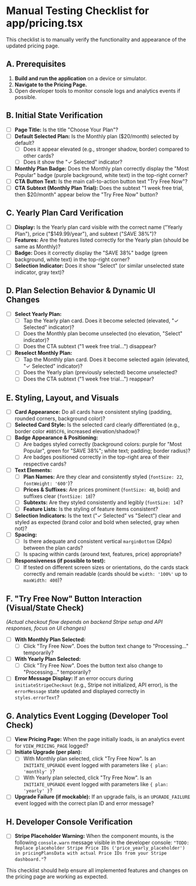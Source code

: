 # Manual Testing Checklist for app/pricing.tsx

This checklist is to manually verify the functionality and appearance of the updated pricing page.

## A. Prerequisites
1.  **Build and run the application** on a device or simulator.
2.  **Navigate to the Pricing Page.**
3.  Open developer tools to monitor console logs and analytics events if possible.

## B. Initial State Verification
*   [ ] **Page Title:** Is the title "Choose Your Plan"?
*   [ ] **Default Selected Plan:** Is the Monthly plan ($20/month) selected by default?
    *   [ ] Does it appear elevated (e.g., stronger shadow, border) compared to other cards?
    *   [ ] Does it show the "✓ Selected" indicator?
*   [ ] **Monthly Plan Badge:** Does the Monthly plan correctly display the "Most Popular" badge (purple background, white text) in the top-right corner?
*   [ ] **CTA Button Text:** Is the main call-to-action button text "Try Free Now"?
*   [ ] **CTA Subtext (Monthly Plan Trial):** Does the subtext "1 week free trial, then $20/month" appear below the "Try Free Now" button?

## C. Yearly Plan Card Verification
*   [ ] **Display:** Is the Yearly plan card visible with the correct name ("Yearly Plan"), price ("$149.99/year"), and subtext ("SAVE 38%")?
*   [ ] **Features:** Are the features listed correctly for the Yearly plan (should be same as Monthly)?
*   [ ] **Badge:** Does it correctly display the "SAVE 38%" badge (green background, white text) in the top-right corner?
*   [ ] **Selection Indicator:** Does it show "Select" (or similar unselected state indicator, gray text)?

## D. Plan Selection Behavior & Dynamic UI Changes
*   [ ] **Select Yearly Plan:**
    *   [ ] Tap the Yearly plan card. Does it become selected (elevated, "✓ Selected" indicator)?
    *   [ ] Does the Monthly plan become unselected (no elevation, "Select" indicator)?
    *   [ ] Does the CTA subtext ("1 week free trial...") disappear?
*   [ ] **Reselect Monthly Plan:**
    *   [ ] Tap the Monthly plan card. Does it become selected again (elevated, "✓ Selected" indicator)?
    *   [ ] Does the Yearly plan (previously selected) become unselected?
    *   [ ] Does the CTA subtext ("1 week free trial...") reappear?

## E. Styling, Layout, and Visuals
*   [ ] **Card Appearance:** Do all cards have consistent styling (padding, rounded corners, background color)?
*   [ ] **Selected Card Style:** Is the selected card clearly differentiated (e.g., border color `#8B5CF6`, increased elevation/shadow)?
*   [ ] **Badge Appearance & Positioning:**
    *   [ ] Are badges styled correctly (background colors: purple for "Most Popular", green for "SAVE 38%"; white text; padding; border radius)?
    *   [ ] Are badges positioned correctly in the top-right area of their respective cards?
*   [ ] **Text Elements:**
    *   [ ] **Plan Names:** Are they clear and consistently styled (`fontSize: 22`, `fontWeight: '600'`)?
    *   [ ] **Prices & Suffixes:** Are prices prominent (`fontSize: 40`, bold) and suffixes clear (`fontSize: 18`)?
    *   [ ] **Subtexts:** Are they styled consistently and legibly (`fontSize: 14`)?
    *   [ ] **Feature Lists:** Is the styling of feature items consistent?
*   [ ] **Selection Indicators:** Is the text ("✓ Selected" vs "Select") clear and styled as expected (brand color and bold when selected, gray when not)?
*   [ ] **Spacing:**
    *   [ ] Is there adequate and consistent vertical `marginBottom` (24px) between the plan cards?
    *   [ ] Is spacing within cards (around text, features, price) appropriate?
*   [ ] **Responsiveness (if possible to test):**
    *   [ ] If tested on different screen sizes or orientations, do the cards stack correctly and remain readable (cards should be `width: '100%'` up to `maxWidth: 400`)?

## F. "Try Free Now" Button Interaction (Visual/State Check)
*(Actual checkout flow depends on backend Stripe setup and API responses, focus on UI changes)*
*   [ ] **With Monthly Plan Selected:**
    *   [ ] Click "Try Free Now". Does the button text change to "Processing..." temporarily?
*   [ ] **With Yearly Plan Selected:**
    *   [ ] Click "Try Free Now". Does the button text also change to "Processing..." temporarily?
*   [ ] **Error Message Display:** If an error occurs during `initiateStripeCheckout` (e.g., Stripe not initialized, API error), is the `errorMessage` state updated and displayed correctly in `styles.errorText`?

## G. Analytics Event Logging (Developer Tool Check)
*   [ ] **View Pricing Page:** When the page initially loads, is an analytics event for `VIEW_PRICING_PAGE` logged?
*   [ ] **Initiate Upgrade (per plan):**
    *   [ ] With Monthly plan selected, click "Try Free Now". Is an `INITIATE_UPGRADE` event logged with parameters like `{ plan: 'monthly' }`?
    *   [ ] With Yearly plan selected, click "Try Free Now". Is an `INITIATE_UPGRADE` event logged with parameters like `{ plan: 'yearly' }`?
*   [ ] **Upgrade Failure (if mockable):** If an upgrade fails, is an `UPGRADE_FAILURE` event logged with the correct plan ID and error message?

## H. Developer Console Verification
*   [ ] **Stripe Placeholder Warning:** When the component mounts, is the following `console.warn` message visible in the developer console: `"TODO: Replace placeholder Stripe Price IDs ('price_yearly_placeholder') in pricingPlansData with actual Price IDs from your Stripe dashboard."`?

This checklist should help ensure all implemented features and changes on the pricing page are working as expected.
